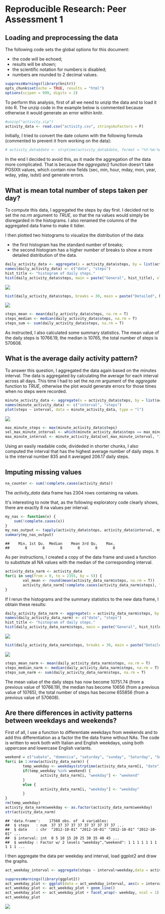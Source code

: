 # Reproducible Research: Peer Assessment 1

## Loading and preprocessing the data

The following code sets the global options for this document:

- the code will be echoed;
- results will be shown;
- the scientific notation for numbers is disabled;
- numbers are rounded to 2 decimal values.


```r
suppressWarnings(library(knitr))
opts_chunk$set(echo = TRUE, results = "html")
options(scipen = 999, digits = 2)
```

To perform this analysis, first of all we need to unzip the data and to load it into R.
The unzip code in the example below is commented because otherwise it would generate an error within knitr.


```r
#unzip("activity.zip")
activity_data <- read.csv("activity.csv", stringsAsFactors = F)
```

Initially, I tried to convert the date column with the following formula (commented to prevent it from working on the data):


```r
# activity_data$date <- strptime(activity_data$date, format = "%Y-%m-%d")
```

In the end I decided to avoid this, as it made the aggregation of the data more complicated. That is because the *aggregate()* function doesn't take POSIXlt values, which contain nine fields (sec, min, hour, mday, mon, year, wday, yday, isdst) and generate errors.

## What is mean total number of steps taken per day?

To compute this data, I aggregated the steps by day first. I decided not to set the *na.rm* argument to *TRUE*, so that the na values would simply be disregarded in the histograms. I also renamed the columns of the aggregated data frame to make it tidier.

I then plotted two histograms to visualize the distribution of the data:

- the first histogram has the standard number of breaks;
- the second histogram has a higher number of breaks to show a more detailed distribution of the data.


```r
daily_activity_data <- aggregate(x = activity_data$steps, by = list(activity_data$date), FUN = "sum")
names(daily_activity_data) <- c("date", "steps")
hist_title <- "histogram of daily steps."
hist(daily_activity_data$steps, main = paste("General", hist_title), xlab = "steps")
```

![](PA1_template_files/figure-html/unnamed-chunk-3-1.png) 

```r
hist(daily_activity_data$steps, breaks = 30, main = paste("Detailed", hist_title), xlab = "steps")
```

![](PA1_template_files/figure-html/unnamed-chunk-3-2.png) 

```r
steps_mean <- mean(daily_activity_data$steps, na.rm = T)
steps_median <- median(daily_activity_data$steps, na.rm = T)
steps_sum <- sum(daily_activity_data$steps, na.rm = T)
```

As instructed, I also calculated some summary statistics. The mean value of the daily steps is 10766.19, the median is 10765, the total number of steps is 570608.


## What is the average daily activity pattern?

To answer this question, I aggregated the data again based on the minutes interval. The data is aggregated by calculating the average for each interval across all days. This time I had to set the *na.rm* argument of the *aggregate* function to *TRUE*, otherwise the plot would generate errors for those times when no steps were recorded.


```r
minute_activity_data <- aggregate(x = activity_data$steps, by = list(activity_data$interval), FUN = "mean", na.rm = T)
names(minute_activity_data) <- c("interval", "steps")
plot(steps ~ interval, data = minute_activity_data, type = "l")
```

![](PA1_template_files/figure-html/unnamed-chunk-4-1.png) 

```r
max_minute_steps <- max(minute_activity_data$steps)
sel_max_minute_interval <- which(minute_activity_data$steps == max_minute_steps)
max_minute_interval <- minute_activity_data[sel_max_minute_interval, "interval"]
```

Using an easily readable code, divideded in shorter chunks, I also computed the interval that has the highest average number of daily steps. It is the interval number 835 and it averaged 206.17 daily steps.

## Imputing missing values


```r
na_counter <- sum(!complete.cases(activity_data))
```

The *activity_data* data frame has 2304 rows containing na values.

It's interesting to note that, as the following exploratory code clearly shows, there are exactly 8 na values per interval.


```r
my_nas <- function(x) {
    sum(!complete.cases(x))
}
my_nas_output <- tapply(activity_data$steps, activity_data$interval, my_nas)
summary(my_nas_output)
```

```
##    Min. 1st Qu.  Median    Mean 3rd Qu.    Max. 
##       8       8       8       8       8       8
```

As per instructions, I created a copy of the data frame and used a function to substitute all NA values with the median of the corresponding interval.


```r
activity_data_narm <- activity_data
for(i in seq(from = 0, to = 2355, by = 5)) {
        val_mean <- round(mean(activity_data_narm$steps, na.rm = T))
        activity_data_narm[!complete.cases(activity_data_narm$steps), "steps"] <- val_mean
}
```

If I rerun the histograms and the summary statistics to the new data frame, I obtain these results:


```r
daily_activity_data_narm <- aggregate(x = activity_data_narm$steps, by = list(activity_data_narm$date), FUN = "sum")
names(daily_activity_data_narm) <- c("date", "steps")
hist_title <- "histogram of daily steps."
hist(daily_activity_data_narm$steps, main = paste("General", hist_title), xlab = "steps")
```

![](PA1_template_files/figure-html/unnamed-chunk-8-1.png) 

```r
hist(daily_activity_data_narm$steps, breaks = 30, main = paste("Detailed", hist_title), xlab = "steps")
```

![](PA1_template_files/figure-html/unnamed-chunk-8-2.png) 

```r
steps_mean_narm <- mean(daily_activity_data_narm$steps, na.rm = T)
steps_median_narm <- median(daily_activity_data_narm$steps, na.rm = T)
steps_sum_narm <- sum(daily_activity_data_narm$steps, na.rm = T)
```

The mean value of the daily steps has now become 10751.74 (from a previous value of 10766.19), the median has become 10656 (from a previous value of 10765), the total number of steps has become 655856 (from a previous value of 570608).

## Are there differences in activity patterns between weekdays and weekends?

First of all, I use a function to differentiate weekdays from weekends and to add this differentiation as a factor the the data frame without NAs. The code is written to work both with Italian and English weekdays, using both uppercase and lowercase English variants.


```r
weekend = c("sabato", "domenica", "saturday", "sunday", "Saturday", "Sunday")
for(i in 1:nrow(activity_data_narm)) {
        temp_weekday <- weekdays(strptime(activity_data_narm[i, "date"], format = "%Y-%m-%d"))
        if(temp_weekday %in% weekend) {
                activity_data_narm[i, "weekday"] <- "weekend"
        }
        else {
                activity_data_narm[i, "weekday"] <- "weekday"
        }
}
rm(temp_weekday)
activity_data_narm$weekday <- as.factor(activity_data_narm$weekday)
str(activity_data_narm)
```

```
## 'data.frame':	17568 obs. of  4 variables:
##  $ steps   : num  37 37 37 37 37 37 37 37 37 37 ...
##  $ date    : chr  "2012-10-01" "2012-10-01" "2012-10-01" "2012-10-01" ...
##  $ interval: int  0 5 10 15 20 25 30 35 40 45 ...
##  $ weekday : Factor w/ 2 levels "weekday","weekend": 1 1 1 1 1 1 1 1 1 1 ...
```

I then aggregate the data per weekday and interval, load ggplot2 and draw the graphs.


```r
act_weekday_interval <- aggregate(steps ~ interval+weekday,data = activity_data_narm,FUN=mean)

suppressWarnings(library(ggplot2))
act_weekday_plot <- ggplot(data = act_weekday_interval, aes(x = interval, y = steps))
act_weekday_plot <- act_weekday_plot + geom_line()
act_weekday_plot <- act_weekday_plot + facet_wrap(~ weekday, ncol = 1)
act_weekday_plot
```

![](PA1_template_files/figure-html/unnamed-chunk-10-1.png) 
